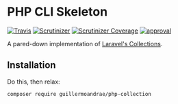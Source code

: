 # PHP CLI Skeleton
[![Travis](https://img.shields.io/travis/guillermoandrae/php-collection.svg?style=flat-square)](https://travis-ci.org/guillermoandrae/php-collection) [![Scrutinizer](https://img.shields.io/scrutinizer/g/guillermoandrae/php-collection.svg?style=flat-square)](https://scrutinizer-ci.com/g/guillermoandrae/php-collection/) [![Scrutinizer Coverage](https://img.shields.io/scrutinizer/coverage/g/guillermoandrae/php-collection.svg?style=flat-square)](https://scrutinizer-ci.com/g/guillermoandrae/php-collection/) [![approval](https://img.shields.io/badge/approved%20by-your%20mom-green.svg?style=flat-square)](https://guillermoandraefisher.com)

A pared-down implementation of [Laravel's Collections](https://laravel.com/docs/5.6/collections).

## Installation
Do this, then relax:
```
composer require guillermoandrae/php-collection

```
